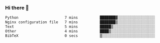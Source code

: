 ### Hi there 👋

<!--START_SECTION:waka-->

```txt
Python                     7 mins          ███████▓░░░░░░░░░░░░░░░░░   30.84 %
Nginx configuration file   7 mins          ███████▒░░░░░░░░░░░░░░░░░   29.70 %
Text                       5 mins          █████▒░░░░░░░░░░░░░░░░░░░   21.98 %
Other                      4 mins          ████▒░░░░░░░░░░░░░░░░░░░░   16.75 %
BibTeX                     0 secs          ▒░░░░░░░░░░░░░░░░░░░░░░░░   00.73 %
```

<!--END_SECTION:waka-->
